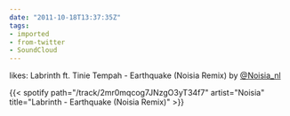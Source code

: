 ```yaml
---
date: "2011-10-18T13:37:35Z"
tags:
- imported
- from-twitter
- SoundCloud
---
```

likes: Labrinth ft. Tinie Tempah - Earthquake \(Noisia Remix\) by [@Noisia_nl](/twitter/#/Noisia_nl)

{{< spotify path="/track/2mr0mqcog7JNzgO3yT34f7" artist="Noisia" title="Labrinth - Earthquake (Noisia Remix)" >}}
